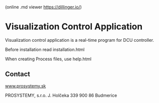 (online .md viewer https://dillinger.io/)
# Visualization Control Application
Visualization control application is a real-time program for DCU controller.

Before installation read installation.html

When creating Process files, use help.html

## Contact

www.prosystemy.sk

PROSYSTEMY, s.r.o.
J. Holčeka 339
900 86 Budmerice

